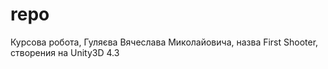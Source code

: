 repo
====
Курсова робота, Гуляєва Вячеслава Миколайовича, назва First Shooter, створения на Unity3D 4.3
